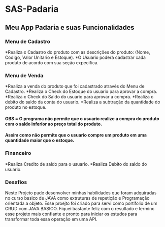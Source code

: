 # SAS-Padaria

## Meu App Padaria e suas Funcionalidades

### Menu de Cadastro
*Realiza o Cadastro do produto com as descrições do produto:
(Nome, Codigo, Valor Unitario e Estoque).
*O Usuario poderá cadastrar cada produto de acordo com sua seção
expecifica.

### Menu de Venda 
*Realiza a venda do produto que foi cadastrado através do Menu de Cadastro.
*Realiza o Check do Estoque do usuario para aprovar a compra.
*Realiza o Check do Saldo do usuario para aprovar a compra.
*Realiza o debito do saldo  da conta do usuario.
*Realiza a subtração da quantidade do produto no estoque.

#### OBS = O programa não permite que o usuario realize a compra do produto com o saldo inferior ao preço total do produto.
#### Assim como não permite que o usuario compre um produto em uma quantidade maior que o estoque.

### Financeiro 
*Realiza Credito de saldo para o usuario.
*Realiza Debito do saldo do usuario.

### Desafios
Neste Projeto pude desenvolver minhas habilidades que foram adquiradas no curso basico de JAVA como extruturas de repetição e Programação orientada a objeto.
Esse proejto foi criado para servi como portifolio de um CRUD com JAVA BASICO.
Fiquei bastante feliz com o resultado e termino esse projeto mais confiante e pronto para iniciar os estudos para transformar toda essa operação em uma API.

